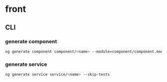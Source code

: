 # front

## CLI

### generate component

```sh
ng generate component component/<name> --module=component/component.module.ts --skip-tests --style=none
```

### generate service

```sh
ng generate service service/<name> --skip-tests
```
